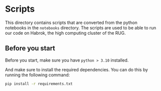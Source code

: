 # Scripts

This directory contains scripts that are converted from the python notebooks in the `notebooks` directory. The scripts are used to be able to run our code on Habrok, the high computing cluster of the RUG.

## Before you start

Before you start, make sure you have `python > 3.10` installed.

And make sure to install the required dependencies. You can do this by running the following command:

```bash
pip install -r requirements.txt
```
